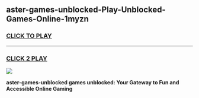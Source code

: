 
## aster-games-unblocked-Play-Unblocked-Games-Online-1myzn
<h3>
<a href="https://premium76.site?title=aster-games-unblocked&ref=24A">CLICK TO PLAY</a></h3>
<hr>

<h3>
<a href="https://premium76.site?title=aster-games-unblocked&ref=24A">CLICK 2 PLAY</a>
  
</h3>

<a href="https://premium76.site?title=aster-games-unblocked&ref=24A"><img src="https://clearcache.store/games.png"></a>


**aster-games-unblocked games unblocked: Your Gateway to Fun and Accessible Online Gaming**
